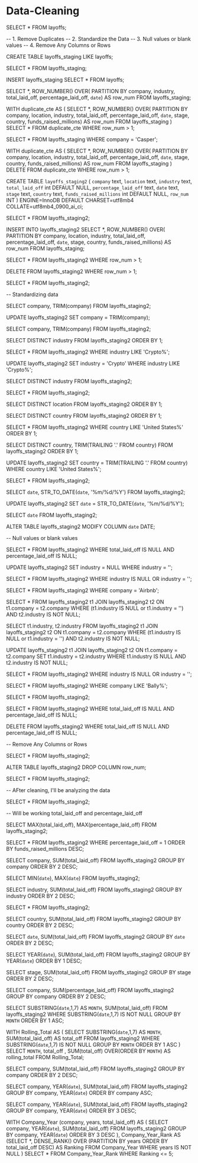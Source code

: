 # Data-Cleaning

SELECT *
FROM layoffs;


-- 1. Remove Duplicates
-- 2. Standardize the Data
-- 3. Null values or blank values
-- 4. Remove Any Columns or Rows



CREATE TABLE layoffs_staging
LIKE layoffs;



SELECT *
FROM layoffs_staging;


INSERT layoffs_staging
SELECT * 
FROM layoffs;


SELECT *, 
ROW_NUMBER() OVER(
PARTITION BY company, industry, total_laid_off, percentage_laid_off, `date`) AS row_num
FROM layoffs_staging;


WITH duplicate_cte AS
(
SELECT *, 
ROW_NUMBER() OVER(
PARTITION BY company, location,
industry, total_laid_off, percentage_laid_off, `date`, stage,
country, funds_raised_millions) AS row_num
FROM layoffs_staging
)
SELECT *
FROM duplicate_cte
WHERE row_num > 1;


SELECT *
FROM layoffs_staging
WHERE company = 'Casper';


WITH duplicate_cte AS
(
SELECT *, 
ROW_NUMBER() OVER(
PARTITION BY company, location,
industry, total_laid_off, percentage_laid_off, `date`, stage,
country, funds_raised_millions) AS row_num
FROM layoffs_staging
)
DELETE
FROM duplicate_cte
WHERE row_num > 1;




CREATE TABLE `layoffs_staging2` (
  `company` text,
  `location` text,
  `industry` text,
  `total_laid_off` int DEFAULT NULL,
  `percentage_laid_off` text,
  `date` text,
  `stage` text,
  `country` text,
  `funds_raised_millions` int DEFAULT NULL,
  `row_num` INT
) ENGINE=InnoDB DEFAULT CHARSET=utf8mb4 COLLATE=utf8mb4_0900_ai_ci;



SELECT *
FROM layoffs_staging2;



INSERT INTO layoffs_staging2
SELECT *, 
ROW_NUMBER() OVER(
PARTITION BY company, location,
industry, total_laid_off, percentage_laid_off, `date`, stage,
country, funds_raised_millions) AS row_num
FROM layoffs_staging;


SELECT *
FROM layoffs_staging2
WHERE row_num > 1;


DELETE
FROM layoffs_staging2
WHERE row_num > 1;


SELECT *
FROM layoffs_staging2;


-- Standardizing data


SELECT company, TRIM(company)
FROM layoffs_staging2;

UPDATE layoffs_staging2
SET company = TRIM(company);


SELECT company, TRIM(company)
FROM layoffs_staging2;


SELECT DISTINCT industry
FROM layoffs_staging2
ORDER BY 1;


SELECT *
FROM layoffs_staging2
WHERE industry LIKE 'Crypto%';


UPDATE layoffs_staging2
SET industry = 'Crypto'
WHERE industry LIKE 'Crypto%';


SELECT DISTINCT industry
FROM layoffs_staging2;


SELECT *
FROM layoffs_staging2;

SELECT DISTINCT location
FROM layoffs_staging2
ORDER BY 1;


SELECT DISTINCT country
FROM layoffs_staging2
ORDER BY 1;



SELECT *
FROM layoffs_staging2
WHERE country LIKE 'United States%'
ORDER BY 1;


SELECT DISTINCT country, TRIM(TRAILING '.' FROM country)
FROM layoffs_staging2
ORDER BY 1;

UPDATE layoffs_staging2
SET country = TRIM(TRAILING '.' FROM country)
WHERE country LIKE 'United States%';

SELECT *
FROM layoffs_staging2;

SELECT `date`,
STR_TO_DATE(`date`, '%m/%d/%Y')
FROM layoffs_staging2;

UPDATE layoffs_staging2
SET `date` = STR_TO_DATE(`date`, '%m/%d/%Y');


SELECT `date`
FROM layoffs_staging2;


ALTER TABLE layoffs_staging2
MODIFY COLUMN `date` DATE;


-- Null values or blank values


SELECT *
FROM layoffs_staging2
WHERE total_laid_off IS NULL
AND percentage_laid_off IS NULL;

UPDATE layoffs_staging2
SET industry = NULL
WHERE industry = '';


SELECT *
FROM layoffs_staging2
WHERE industry IS NULL
OR industry = '';


SELECT *
FROM layoffs_staging2
WHERE company = 'Airbnb';


SELECT *
FROM layoffs_staging2 t1
JOIN layoffs_staging2 t2
	ON t1.company = t2.company
WHERE (t1.industry IS NULL or t1.industry = '')
AND t2.industry IS NOT NULL;


SELECT t1.industry, t2.industry
FROM layoffs_staging2 t1
JOIN layoffs_staging2 t2
	ON t1.company = t2.company
WHERE (t1.industry IS NULL or t1.industry = '')
AND t2.industry IS NOT NULL;



UPDATE layoffs_staging2 t1
JOIN layoffs_staging2 t2
	ON t1.company = t2.company
SET t1.industry = t2.industry
WHERE t1.industry IS NULL
AND t2.industry IS NOT NULL; 



SELECT *
FROM layoffs_staging2
WHERE industry IS NULL
OR industry = '';


SELECT *
FROM layoffs_staging2
WHERE company LIKE 'Bally%';


SELECT *
FROM layoffs_staging2;



SELECT *
FROM layoffs_staging2
WHERE total_laid_off IS NULL
AND percentage_laid_off IS NULL;



DELETE
FROM layoffs_staging2
WHERE total_laid_off IS NULL
AND percentage_laid_off IS NULL;

-- Remove Any Columns or Rows

SELECT *
FROM layoffs_staging2;


ALTER TABLE layoffs_staging2
DROP COLUMN row_num;

SELECT *
FROM layoffs_staging2;



-- AFter cleaning, I'll be analyzing the data

SELECT *
FROM layoffs_staging2;


-- Will be working total_laid_off and percentage_laid_off


SELECT MAX(total_laid_off), MAX(percentage_laid_off)
FROM layoffs_staging2;


SELECT *
FROM layoffs_staging2
WHERE percentage_laid_off = 1
ORDER BY funds_raised_millions DESC;


SELECT company, SUM(total_laid_off)
FROM layoffs_staging2
GROUP BY company
ORDER BY 2 DESC;


SELECT MIN(`date`), MAX(`date`)
FROM layoffs_staging2;


SELECT industry, SUM(total_laid_off)
FROM layoffs_staging2
GROUP BY industry
ORDER BY 2 DESC;


SELECT *
FROM layoffs_staging2;


SELECT country, SUM(total_laid_off)
FROM layoffs_staging2
GROUP BY country
ORDER BY 2 DESC;


SELECT `date`, SUM(total_laid_off)
FROM layoffs_staging2
GROUP BY `date`
ORDER BY 2 DESC;


SELECT YEAR(`date`), SUM(total_laid_off)
FROM layoffs_staging2
GROUP BY YEAR(`date`)
ORDER BY 1 DESC;


SELECT stage, SUM(total_laid_off)
FROM layoffs_staging2
GROUP BY stage
ORDER BY 2 DESC;

SELECT company, SUM(percentage_laid_off)
FROM layoffs_staging2
GROUP BY company
ORDER BY 2 DESC;


SELECT SUBSTRING(`date`,1,7) AS `MONTH`, SUM(total_laid_off)
FROM layoffs_staging2
WHERE SUBSTRING(`date`,1,7) IS NOT NULL
GROUP BY `MONTH`
ORDER BY 1 ASC;


WITH Rolling_Total AS
(
SELECT SUBSTRING(`date`,1,7) AS `MONTH`, SUM(total_laid_off) AS total_off
FROM layoffs_staging2
WHERE SUBSTRING(`date`,1,7) IS NOT NULL
GROUP BY `MONTH`
ORDER BY 1 ASC
)
SELECT `MONTH`, total_off
, SUM(total_off) OVER(ORDER BY `MONTH`) AS rolling_total
FROM Rolling_Total;


SELECT company, SUM(total_laid_off)
FROM layoffs_staging2
GROUP BY company
ORDER BY 2 DESC;


SELECT company, YEAR(`date`), SUM(total_laid_off)
FROM layoffs_staging2
GROUP BY company, YEAR(`date`)
ORDER BY company ASC;


SELECT company, YEAR(`date`), SUM(total_laid_off)
FROM layoffs_staging2
GROUP BY company, YEAR(`date`)
ORDER BY 3 DESC;



WITH Company_Year (company, years, total_laid_off) AS
(
SELECT company, YEAR(`date`), SUM(total_laid_off)
FROM layoffs_staging2
GROUP BY company, YEAR(`date`)
ORDER BY 3 DESC
), Company_Year_Rank AS
(SELECT *, 
DENSE_RANK() OVER (PARTITION BY years ORDER BY total_laid_off DESC) AS Ranking
FROM Company_Year
WHERE years IS NOT NULL
)
SELECT *
FROM Company_Year_Rank
WHERE Ranking <= 5;






